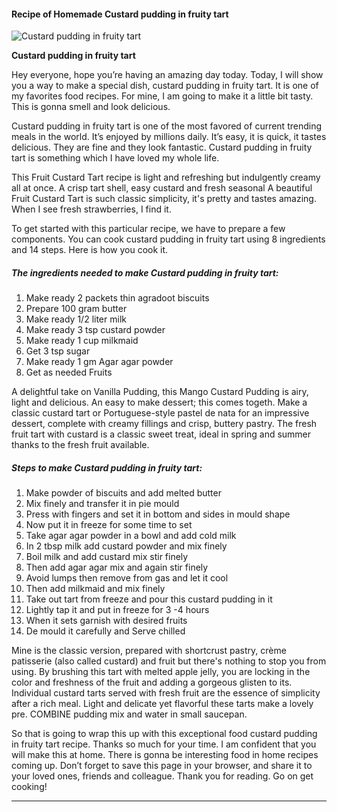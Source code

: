            

#### Recipe of Homemade Custard pudding in fruity tart

![Custard pudding in fruity tart](https://img-global.cpcdn.com/recipes/12533c5ae1119543/751x532cq70/custard-pudding-in-fruity-tart-recipe-main-photo.jpg)

**Custard pudding in fruity tart**

Hey everyone, hope you’re having an amazing day today. Today, I will show you a way to make a special dish, custard pudding in fruity tart. It is one of my favorites food recipes. For mine, I am going to make it a little bit tasty. This is gonna smell and look delicious.

Custard pudding in fruity tart is one of the most favored of current trending meals in the world. It’s enjoyed by millions daily. It’s easy, it is quick, it tastes delicious. They are fine and they look fantastic. Custard pudding in fruity tart is something which I have loved my whole life.

This Fruit Custard Tart recipe is light and refreshing but indulgently creamy all at once. A crisp tart shell, easy custard and fresh seasonal A beautiful Fruit Custard Tart is such classic simplicity, it's pretty and tastes amazing. When I see fresh strawberries, I find it.

To get started with this particular recipe, we have to prepare a few components. You can cook custard pudding in fruity tart using 8 ingredients and 14 steps. Here is how you cook it.

##### The ingredients needed to make Custard pudding in fruity tart:

1.  Make ready 2 packets thin agradoot biscuits
2.  Prepare 100 gram butter
3.  Make ready 1/2 liter milk
4.  Make ready 3 tsp custard powder
5.  Make ready 1 cup milkmaid
6.  Get 3 tsp sugar
7.  Make ready 1 gm Agar agar powder
8.  Get as needed Fruits

A delightful take on Vanilla Pudding, this Mango Custard Pudding is airy, light and delicious. An easy to make dessert; this comes togeth. Make a classic custard tart or Portuguese-style pastel de nata for an impressive dessert, complete with creamy fillings and crisp, buttery pastry. The fresh fruit tart with custard is a classic sweet treat, ideal in spring and summer thanks to the fresh fruit available.

##### Steps to make Custard pudding in fruity tart:

1.  Make powder of biscuits and add melted butter
2.  Mix finely and transfer it in pie mould
3.  Press with fingers and set it in bottom and sides in mould shape
4.  Now put it in freeze for some time to set
5.  Take agar agar powder in a bowl and add cold milk
6.  In 2 tbsp milk add custard powder and mix finely
7.  Boil milk and add custard mix stir finely
8.  Then add agar agar mix and again stir finely
9.  Avoid lumps then remove from gas and let it cool
10.  Then add milkmaid and mix finely
11.  Take out tart from freeze and pour this custard pudding in it
12.  Lightly tap it and put in freeze for 3 -4 hours
13.  When it sets garnish with desired fruits
14.  De mould it carefully and Serve chilled

Mine is the classic version, prepared with shortcrust pastry, crème patisserie (also called custard) and fruit but there's nothing to stop you from using. By brushing this tart with melted apple jelly, you are locking in the color and freshness of the fruit and adding a gorgeous glisten to its. Individual custard tarts served with fresh fruit are the essence of simplicity after a rich meal. Light and delicate yet flavorful these tarts make a lovely pre. COMBINE pudding mix and water in small saucepan.

So that is going to wrap this up with this exceptional food custard pudding in fruity tart recipe. Thanks so much for your time. I am confident that you will make this at home. There is gonna be interesting food in home recipes coming up. Don’t forget to save this page in your browser, and share it to your loved ones, friends and colleague. Thank you for reading. Go on get cooking!

* * *